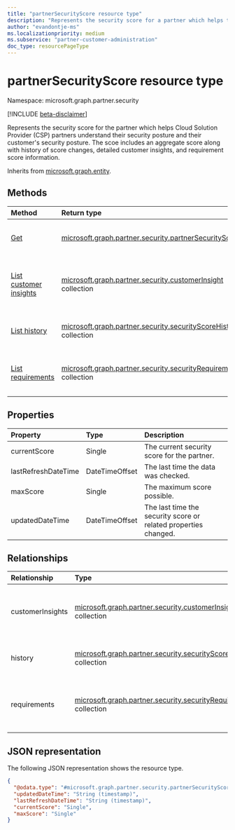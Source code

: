 ```yaml
---
title: "partnerSecurityScore resource type"
description: "Represents the security score for a partner which helps them understand their security posture"
author: "evandontje-ms"
ms.localizationpriority: medium
ms.subservice: "partner-customer-administration"
doc_type: resourcePageType
---
```


# partnerSecurityScore resource type

Namespace: microsoft.graph.partner.security

[!INCLUDE [beta-disclaimer](../../includes/beta-disclaimer.md)]

Represents the security score for the partner which helps Cloud Solution Provider (CSP) partners understand their security posture and their customer's security posture. The scoe includes an aggregate score along with history of score changes, detailed customer insights, and requirement score information.

Inherits from [microsoft.graph.entity](../resources/entity.md).

## Methods
|Method|Return type|Description|
|:---|:---|:---|
|[Get](../api/partner-security-partnersecurityscore-get.md)|[microsoft.graph.partner.security.partnerSecurityScore](../resources/partner-security-partnersecurityscore.md)|Read the properties and relationships of a [partnerSecurityScore](../resources/partner-security-partnersecurityscore.md) object.|
|[List customer insights](../api/partner-security-partnersecurityscore-list-customerinsights.md)|[microsoft.graph.partner.security.customerInsight](../resources/partner-security-customerinsight.md) collection|Get a list of the **customerInsight** data to learn more about the partner's customer security posture.|
|[List history](../api/partner-security-partnersecurityscore-list-history.md)|[microsoft.graph.partner.security.securityScoreHistory](../resources/partner-security-securityscorehistory.md) collection|Lists the history of security score changes for the partner..|
|[List requirements](../api/partner-security-partnersecurityscore-list-requirements.md)|[microsoft.graph.partner.security.securityRequirement](../resources/partner-security-securityrequirement.md) collection|Get the security requirement resources from the **requirements** navigation property.|

## Properties
|Property|Type|Description|
|:---|:---|:---|
|currentScore|Single|The current security score for the partner.|
|lastRefreshDateTime|DateTimeOffset|The last time the data was checked.|
|maxScore|Single|The maximum score possible.|
|updatedDateTime|DateTimeOffset|The last time the security score or related properties changed.|

## Relationships
|Relationship|Type|Description|
|:---|:---|:---|
|customerInsights|[microsoft.graph.partner.security.customerInsight](../resources/partner-security-customerinsight.md) collection|Contains customer-specific information for certain requirements.|
|history|[microsoft.graph.partner.security.securityScoreHistory](../resources/partner-security-securityscorehistory.md) collection|Contains a list of recent score changes.|
|requirements|[microsoft.graph.partner.security.securityRequirement](../resources/partner-security-securityrequirement.md) collection|Contains the list of security requirements that make up the score.|

## JSON representation
The following JSON representation shows the resource type.
<!-- {
  "blockType": "resource",
  "keyProperty": "id",
  "@odata.type": "microsoft.graph.partner.security.partnerSecurityScore",
  "baseType": "microsoft.graph.entity",
  "openType": false
}
-->
``` json
{
  "@odata.type": "#microsoft.graph.partner.security.partnerSecurityScore",
  "updatedDateTime": "String (timestamp)",
  "lastRefreshDateTime": "String (timestamp)",
  "currentScore": "Single",
  "maxScore": "Single"
}
```

